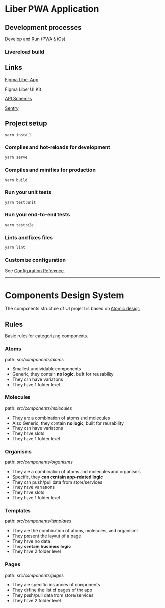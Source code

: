 # Liber PWA Application

## Development processes

[Develop and Run (PWA & iOs) ](https://www.notion.so/Develop-and-Run-Yarn-Capacitor-4991d510c8e94f7eaffdb219895f341e)

### Livereload build

## Links

[Figma Liber App](https://www.figma.com/file/jiR05eX1dbN6NFNBEUolDa/Liber-App)

[Figma Liber UI Kit](https://www.figma.com/file/03BEDylTZpq3uwoGEaQ6nk/Liber-UI-KIT)

[API Schemes](https://www.notion.so/API-Design-7619223c43a34e9db2561dbeb1681b32)

[Sentry](http://172.31.27.249:9000/)

## Project setup

```
yarn install
```

### Compiles and hot-reloads for development

```
yarn serve
```

### Compiles and minifies for production

```
yarn build
```

### Run your unit tests

```
yarn test:unit
```

### Run your end-to-end tests

```
yarn test:e2e
```

### Lints and fixes files

```
yarn lint
```

### Customize configuration

See [Configuration Reference](https://cli.vuejs.org/config/).

------------

# Components Design System

The components structure of UI project is based on [Atomic design](https://atomicdesign.bradfrost.com/)

## Rules

Basic rules for categorizing components.

### Atoms

path: *src/components/atoms*
- Smallest undividable components
- Generic, they contain **no logic**, built for reusability
- They can have variations
- They have 1 folder level

### Molecules

path: *src/components/molecules*
- They are a combination of atoms and molecules
- Also Generic, they contain **no logic**, built for reusability
- They can have variations
- They have slots
- They have 1 folder level

### Organisms

path: *src/components/organisms*
- They are a combination of atoms and molecules and organisms
- Specific, they **can contain app-related logic**
- They can push/pull data from store/services
- They have variations
- They have slots
- They have 1 folder level

### Templates

path: *src/components/templates*
- They are the combination of atoms, molecules, and organisms
- They present the layout of a page
- They have no data
- They **contain business logic**
- They have 2 folder level

### Pages

path: *src/components/pages*
- They are specific instances of components
- They define the list of pages of the app
- They push/pull data from store/services
- They have 2 folder level

